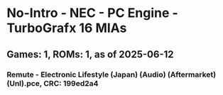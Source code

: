 # No-Intro - NEC - PC Engine - TurboGrafx 16 MIAs
## Games: 1, ROMs: 1, as of 2025-06-12

### Remute - Electronic Lifestyle (Japan) (Audio) (Aftermarket) (Unl).pce, CRC: 199ed2a4
